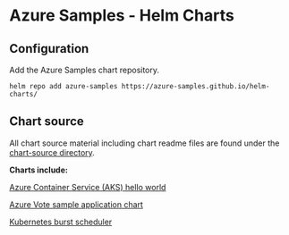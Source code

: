 # Azure Samples - Helm Charts

## Configuration

Add the Azure Samples chart repository.

```
helm repo add azure-samples https://azure-samples.github.io/helm-charts/
```

## Chart source

All chart source material including chart readme files are found under the [chart-source directory](/chart-source/).

**Charts include:**

[Azure Container Service (AKS) hello world](/chart-source/aks-helloworld/)

[Azure Vote sample application chart](/chart-source/azure-vote/)

[Kubernetes burst scheduler](/chart-source/burst-scheduler)

